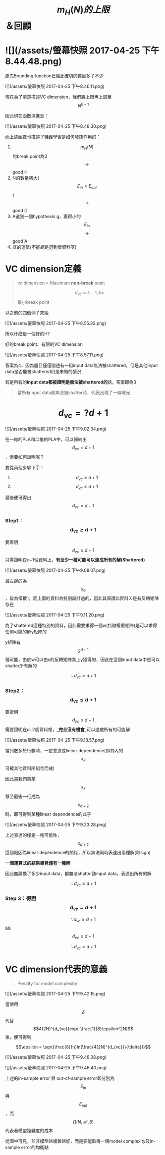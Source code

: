 # $$m_H(N)的上限$$＆回顧

# ![](/assets/螢幕快照 2017-04-25 下午8.44.48.png)

原先Bounding function已經比確切的數目多了不少

![](/assets/螢幕快照 2017-04-25 下午8.46.11.png)

現在為了清楚描述VC dimension，我們將上限再上調至$$N^{k-1}$$

因此現在函數演進至：

![](/assets/螢幕快照 2017-04-25 下午8.48.30.png)

而上述函數也描述了機器學習是如何發揮作用的：

1. $$m_H(N)$$的break point為3$$\longrightarrow$$ good H
2. N的數量夠大\($$E_{in} \approx E_{out}$$\)$$\longrightarrow$$ good D
3. A選到一個hypothesis g，獲得小的$$E_{in}$$$$\longrightarrow$$ good A
4. 好的運氣\(不能總是選到壞資料呀\)

# VC dimension定義

> vc dimension = Maximum **non-break** point
>
> $$d_{vc} = k-1,k=$$最小break point

以之前的四個例子來說

![](/assets/螢幕快照 2017-04-25 下午8.55.33.png)

所以什麼是一個好的H?

好的break point、有限的VC dimension

![](/assets/螢幕快照 2017-04-25 下午8.57.11.png)

答案為4，因為題目僅僅闡述有一組input data無法被shattered，但是其他input data是否能被shattered仍是未知的情況

若是所有的**input data都被證明是無法被shattered的**話，答案即為3

> 當所有input data都無法被shatter時，代表出現了一線曙光

# $$d_{vc} =? d + 1 $$

![](/assets/螢幕快照 2017-04-25 下午9.02.34.png)

在一維的PLA和二維的PLA中，可以歸納出$$d_{vc} = d+1$$，但要如何證明呢？

要從兩個步驟下手：

1. $$d_{vc} \geq d+1$$
2. $$d_{vc} \leq d+1$$

最後便可得出$$d_{vc} = d + 1$$

### Step1： $$d_{vc} \geq d+1$$

要證明$$d_{vc} \geq d+1$$只需證明在d+1個資料上，**有至少一種可能可以達成所有的解\(Shattered\)**

![](/assets/螢幕快照 2017-04-25 下午9.08.07.png)

最左邊的為$$x_0$$，皆為常數1，而上圖的資料為特別設計過的，因此其保證此資料Ｘ是有反轉矩陣存在

![](/assets/螢幕快照 2017-04-25 下午9.11.20.png)

為了shattered這種特別的資料，因此需要求得一個w\(特徵權重矩陣\)是可以求得任何可能的解y矩陣的

y矩陣有$$2^{d+1}$$種可能，由於w可以由x的反轉矩陣乘上y獲得的，因此在這個input data中是可以shatter所有解的

$$\therefore d_{vc} \geq d+1$$

### Step2： $$d_{vc} \leq d+1$$

要證明$$d_{vc} \leq d+1$$需要證明在d+2個資料裡，_**完全沒有機會**_可以達成所有的可能解

![](/assets/螢幕快照 2017-04-25 下午9.18.57.png)

當列數多於行數時，一定會造成linear dependence\(即其內的$$x_{k}$$可被其他資料所組合而成\)

因此當我們將某$$x_k$$移至最後一行成為$$x_{d+2}$$時，即可得到某種linear dependence的式子

![](/assets/螢幕快照 2017-04-25 下午9.23.28.png)

上述表達的僅是一種可能性，$$x_{d+2}$$這個點因為linear dependence的關係，所以無法同時表達出兩種解\(取sign\)

**一個運算式的結果畢竟僅有一種解**

因此無論換了多少input data，都無法shatter該input data，表達出所有的解

$$\therefore d_{vc} \leq d+1$$

### Step 3：得證$$d_{vc} = d+1$$

$$\because d_{vc} \geq d+1  $$ && $$d_{vc} \leq d+1$$

$$\therefore d_{vc} = d+1$$

# VC dimension代表的意義

> Penalty for model complexity

![](/assets/螢幕快照 2017-04-25 下午9.42.15.png)

當使用$$\delta$$代替$$4(2N)^{d_{vc}}exp(-\frac{1}{8}\epsilon^2N)$$後，便可得到

$$\epsilon = \sqrt{\frac{8}{n}ln(\frac{4(2N)^{d_{vc}}}{\delta})}$$

![](/assets/螢幕快照 2017-04-25 下午9.48.38.png)

![](/assets/螢幕快照 2017-04-25 下午9.46.40.png)

上述的in-sample error 與 out-of-sample error即分別為$$E_{in}$$與$$E_{out}$$，而$$\Omega(N,\mathcal{H},\delta)$$代表著模型複雜度的成本

從圖中可見，並非模型越複雜越好，而是要能取得一個model complexity及in-sample error的均衡點

